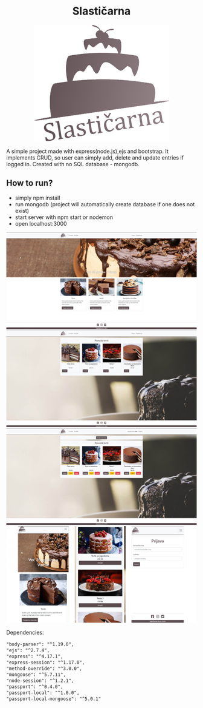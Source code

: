 <div align="center">
<h1>Slastičarna</h1>
 <img src="public/img/logo.png"/>
</div>

A simple project made with express(node.js),ejs and bootstrap. It implements CRUD, so user can simply add, delete and update entries if logged in. Created with no SQL database - mongodb.

## How to run?

* simply npm install
* run mongodb (project will automatically create database if one does not exist)
* start server with npm start or nodemon
* open localhost:3000

![Slika 1](projekt_slike/slasticarna1.jpg)
![Slika 2](projekt_slike/slasticarna2.jpg)
![Slika 3](projekt_slike/slasticarna3.jpg)
![Slika 4](projekt_slike/slasticarna4.jpg)

Dependencies: 

    "body-parser": "^1.19.0",
    "ejs": "^2.7.4",
    "express": "^4.17.1",
    "express-session": "^1.17.0",
    "method-override": "^3.0.0",
    "mongoose": "^5.7.11",
    "node-session": "^1.2.1",
    "passport": "^0.4.0",
    "passport-local": "^1.0.0",
    "passport-local-mongoose": "^5.0.1"
